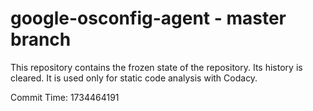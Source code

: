 # google-osconfig-agent - master branch

This repository contains the frozen state of the repository.
Its history is cleared. It is used only for static code
analysis with Codacy.

Commit Time: 1734464191